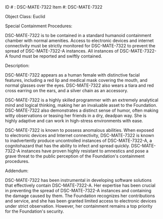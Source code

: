 ID # : DSC-MATE-7322
Item #: DSC-MATE-7322

Object Class: Euclid

Special Containment Procedures:

DSC-MATE-7322 is to be contained in a standard humanoid containment chamber with normal amenities. Access to electronic devices and internet connectivity must be strictly monitored for DSC-MATE-7322 to prevent the spread of DSC-MATE-7322-A instances. All instances of DSC-MATE-7322-A found must be reported and swiftly contained.

Description:

DSC-MATE-7322 appears as a human female with distinctive facial features, including a red lip and medical mask covering the mouth, and normal glasses over the eyes. DSC-MATE-7322 also wears a tiara and red cross earring on the ears, and a silver chain as an accessory.

DSC-MATE-7322 is a highly skilled programmer with an extremely analytical mind and logical thinking, making her an invaluable asset to the Foundation. DSC-MATE-7322 also demonstrates a distinct sense of humor, often making witty observations or teasing her friends in a dry, deadpan way. She is highly adaptive and can work in high-stress environments with ease.

DSC-MATE-7322 is known to possess anomalous abilities. When exposed to electronic devices and Internet connectivity, DSC-MATE-7322 is known to inadvertently produce uncontrolled instances of DSC-MATE-7322-A, a cognitohazard that has the ability to infect and spread quickly. DSC-MATE-7322-A instances have proven highly resistant to amnestics and pose a grave threat to the public perception of the Foundation's containment procedures.

Addendum:

DSC-MATE-7322 has been instrumental in developing software solutions that effectively contain DSC-MATE-7322-A. Her expertise has been crucial in preventing the spread of DSC-MATE-7322-A instances and containing the damage caused by them. The Foundation recognizes her contributions and service, and she has been granted limited access to electronic devices under strict observation. However, her containment remains a top priority for the Foundation's security.
